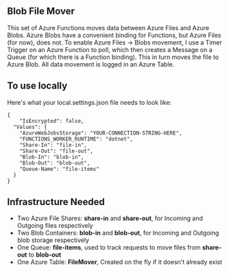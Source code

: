 ﻿## Blob File Mover
This set of Azure Functions moves data between Azure Files and Azure Blobs. Azure Blobs have a convenient binding for Functions, but Azure Files (for now), does not. 
To enable Azure Files -> Blobs movement, I use a Timer Trigger on an Azure Function to poll, which then creates a Message on a Queue (for which there is a Function binding). This in turn
moves the file to Azure Blob. All data movement is logged in an Azure Table.

## To use locally
Here's what your local.settings.json file needs to look like:
```
{
    "IsEncrypted": false,
  "Values": {
    "AzureWebJobsStorage": "YOUR-CONNECTION-STRING-HERE",
    "FUNCTIONS_WORKER_RUNTIME": "dotnet",
    "Share-In": "file-in",
    "Share-Out": "file-out",
    "Blob-In": "blob-in",
    "Blob-Out": "blob-out",
    "Queue-Name": "file-items"
  }
}
```

## Infrastructure Needed
- Two Azure File Shares: __share-in__ and __share-out__, for Incoming and Outgoing files respectively
- Two Blob Containers: __blob-in__ and __blob-out__, for  Incoming and Outgoing blob storage respectively
- One Queue:  __file-items__, used to track requests to move files from __share-out__ to __blob-out__
- One Azure Table: __FileMover__, Created on the fly if it doesn't already exist